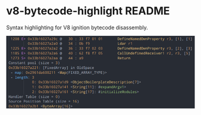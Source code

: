 # v8-bytecode-highlight README

Syntax highlighting for V8 ignition bytecode disassembly.

![screenshot](./images/screenshot.png)
